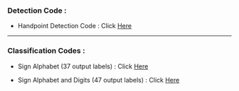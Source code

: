 ### Detection Code : 

- Handpoint Detection Code : Click [Here](https://github.com/SMRayeed/BdSL47-Recognition/blob/main/Codes/Hand%20Keypoint%20Detection%20using%20Hand%20Landmark%20Model.py)

<hr>

### Classification Codes : 

- Sign Alphabet (37 output labels) : Click [Here](https://smrayeed.github.io/univ.html)

- Sign Alphabet and Digits (47 output labels) : Click [Here](https://smrayeed.github.io/univ.html)
